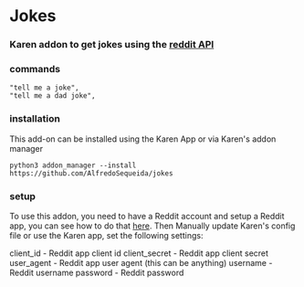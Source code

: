 # Jokes
### Karen addon to get jokes using the [reddit API](https://www.reddit.com/dev/api/)

### commands
```
"tell me a joke",
"tell me a dad joke",
```

### installation
This add-on can be installed using the Karen App or via Karen's addon manager
```
python3 addon_manager --install https://github.com/AlfredoSequeida/jokes
```

### setup
To use this addon, you need to have a Reddit account and setup a Reddit app, you can see how to do that [here](https://github.com/reddit-archive/reddit/wiki/OAuth2). Then Manually update Karen's config file or use the Karen app, set the following settings:

client_id - Reddit app client id
client_secret - Reddit app client secret
user_agent - Reddit app user agent (this can be anything)
username - Reddit username
password - Reddit password
